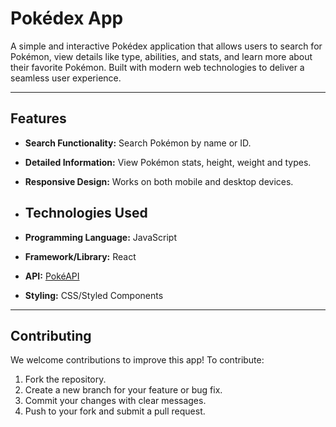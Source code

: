 # Pokédex App

A simple and interactive Pokédex application that allows users to search for Pokémon, view details like type, abilities, and stats, and learn more about their favorite Pokémon. Built with modern web technologies to deliver a seamless user experience.

---

## Features
- **Search Functionality:** Search Pokémon by name or ID.
- **Detailed Information:** View Pokémon stats, height, weight and types.
- **Responsive Design:** Works on both mobile and desktop devices.

- ## Technologies Used
- **Programming Language:** JavaScript
- **Framework/Library:** React
- **API:** [PokéAPI](https://pokeapi.co/api/v2/pokemon)
- **Styling:** CSS/Styled Components

---

## Contributing
We welcome contributions to improve this app! To contribute:
1. Fork the repository.
2. Create a new branch for your feature or bug fix.
3. Commit your changes with clear messages.
4. Push to your fork and submit a pull request.
